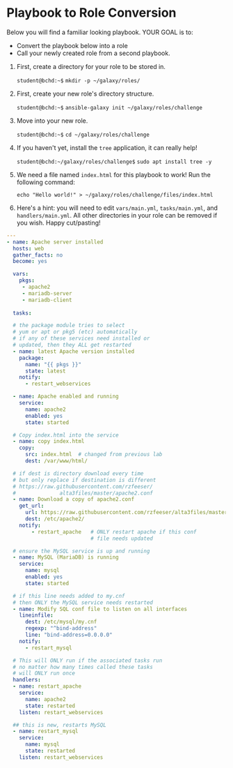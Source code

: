 # Playbook to Role Conversion

Below you will find a familiar looking playbook. YOUR GOAL is to:
- Convert the playbook below into a role
- Call your newly created role from a second playbook.

1. First, create a directory for your role to be stored in.

    `student@bchd:~$` `mkdir -p ~/galaxy/roles/`
    
0. First, create your new role's directory structure.

    `student@bchd:~$` `ansible-galaxy init ~/galaxy/roles/challenge`
    
0. Move into your new role.

    `student@bchd:~$` `cd ~/galaxy/roles/challenge`
    
0. If you haven't yet, install the `tree` application, it can really help!

    `student@bchd:~/galaxy/roles/challenge$` `sudo apt install tree -y`
    
0. We need a file named `index.html` for this playbook to work! Run the following command:

    `echo "Hello world!" > ~/galaxy/roles/challenge/files/index.html`

0. Here's a hint: you will need to edit `vars/main.yml`, `tasks/main.yml`, and `handlers/main.yml`. All other directories in your role can be removed if you wish. Happy cut/pasting!

```yaml
---
- name: Apache server installed
  hosts: web
  gather_facts: no
  become: yes

  vars:
    pkgs:
     - apache2
     - mariadb-server
     - mariadb-client
  
  tasks:

  # the package module tries to select
  # yum or apt or pkg5 (etc) automatically
  # if any of these services need installed or
  # updated, then they ALL get restarted
  - name: latest Apache version installed
    package:
      name: "{{ pkgs }}"
      state: latest
    notify:
      - restart_webservices

  - name: Apache enabled and running
    service:
      name: apache2
      enabled: yes
      state: started

  # Copy index.html into the service
  - name: copy index.html
    copy:
      src: index.html  # changed from previous lab
      dest: /var/www/html/

  # if dest is directory download every time
  # but only replace if destination is different
  # https://raw.githubusercontent.com/rzfeeser/
  #              alta3files/master/apache2.conf
  - name: Download a copy of apache2.conf
    get_url:
      url: https://raw.githubusercontent.com/rzfeeser/alta3files/master/apache2.conf
      dest: /etc/apache2/
    notify:
        - restart_apache   # ONLY restart apache if this conf
                           # file needs updated

  # ensure the MySQL service is up and running
  - name: MySQL (MariaDB) is running
    service:
      name: mysql
      enabled: yes
      state: started

  # if this line needs added to my.cnf
  # then ONLY the MySQL service needs restarted
  - name: Modify SQL conf file to listen on all interfaces
    lineinfile:
      dest: /etc/mysql/my.cnf
      regexp: "^bind-address"
      line: "bind-address=0.0.0.0"
    notify:
      - restart_mysql

  # This will ONLY run if the associated tasks run
  # no matter how many times called these tasks
  # will ONLY run once
  handlers:
  - name: restart_apache
    service:
      name: apache2
      state: restarted
    listen: restart_webservices

  ## this is new, restarts MySQL
  - name: restart_mysql
    service:
      name: mysql
      state: restarted
    listen: restart_webservices
```

